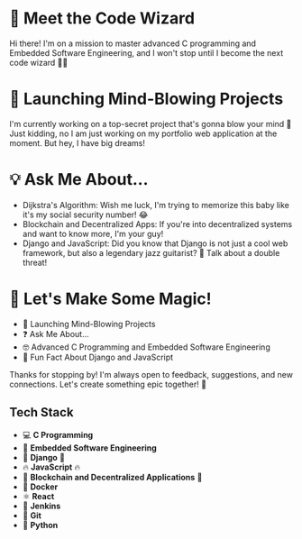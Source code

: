# 🤖 Meet the Code Wizard

Hi there! I'm on a mission to master advanced C programming and Embedded Software Engineering, and I won't stop until I become the next code wizard 🧙‍♂️

# 🚀 Launching Mind-Blowing Projects

I'm currently working on a top-secret project that's gonna blow your mind 🤯 Just kidding, no I am just working on my portfolio web application at the moment. But hey, I have big dreams! 

# 💡 Ask Me About...

- Dijkstra's Algorithm: Wish me luck, I'm trying to memorize this baby like it's my social security number! 😂 
- Blockchain and Decentralized Apps: If you're into decentralized systems and want to know more, I'm your guy! 
- Django and JavaScript: Did you know that Django is not just a cool web framework, but also a legendary jazz guitarist? 🎸 Talk about a double threat!

# 🎉 Let's Make Some Magic!

- :rocket: Launching Mind-Blowing Projects
- :question: Ask Me About...
- :nerd_face: Advanced C Programming and Embedded Software Engineering
- :musical_note: Fun Fact About Django and JavaScript

Thanks for stopping by! I'm always open to feedback, suggestions, and new connections. Let's create something epic together! 🚀

## Tech Stack

- 💻 **C Programming**
- 🔧 **Embedded Software Engineering**
- 🚀 **Django** :snake:
- 🔥 **JavaScript** :fire:
- 🔗 **Blockchain and Decentralized Applications** :link:
- 🐳 **Docker**
- ⚛️ **React**
- 🌊 **Jenkins**
- 💾 **Git**
- 🐍 **Python**


